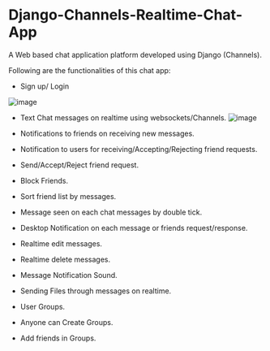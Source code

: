 # Django-Channels-Realtime-Chat-App

A Web based chat application platform developed using Django (Channels).

Following are the functionalities of this chat app:

- Sign up/ Login

![image](https://user-images.githubusercontent.com/55105463/225321450-491778db-8c61-43f2-85ae-4174c9c84270.png)

- Text Chat messages on realtime using websockets/Channels.
![image](https://user-images.githubusercontent.com/55105463/225321601-0204facc-c56b-4a07-b800-a6b93583a4e8.png)

- Notifications to friends on receiving new messages.

- Notification to users for receiving/Accepting/Rejecting friend requests.
- Send/Accept/Reject friend request.
- Block Friends.
- Sort friend list by messages.
- Message seen on each chat messages by double tick.
- Desktop Notification on each message or friends request/response.
- Realtime edit messages.
- Realtime delete messages.
- Message Notification Sound.
- Sending Files through messages on realtime.
- User Groups.
- Anyone can Create Groups.
- Add friends in Groups.
